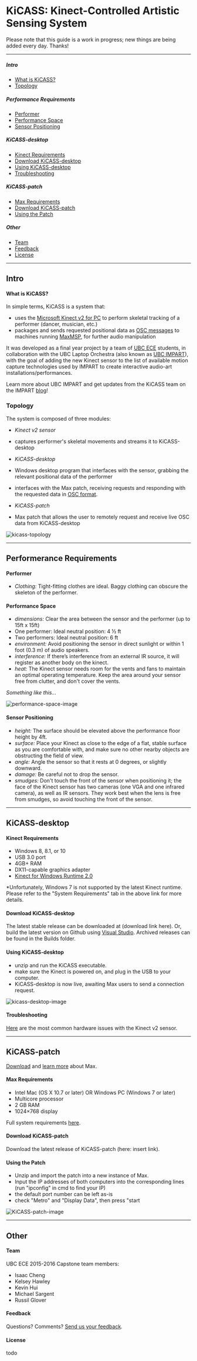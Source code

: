 # KiCASS: Kinect-Controlled Artistic Sensing System


Please note that this guide is a work in progress; new things are being added every day. Thanks!

---

##### Intro

- [What is KiCASS?](#what-is-kicass)
- [Topology](#topology)

##### Performance Requirements

- [Performer](#performer)
- [Performance Space](#performance-space)
- [Sensor Positioning](#sensor-positioning)

##### KiCASS-desktop

- [Kinect Requirements](#kinect-requirements)
- [Download KiCASS-desktop](#download-kicass-desktop)
- [Using KiCASS-desktop](#using-kicass-desktop)
- [Troubleshooting](#troubleshooting)

##### KiCASS-patch

- [Max Requirements](#max-requirements)
- [Download KiCASS-patch](#download-kicass-patch)
- [Using the Patch](#using-the-patch)

##### Other

- [Team](#team)
- [Feedback](#feedback)
- [License](#license)

---

## Intro
#### What is KiCASS?
In simple terms, KiCASS is a system that:

- uses the [Microsoft Kinect v2 for PC](http://dev.windows.com/en-us/kinect/develop) to perform skeletal tracking of a performer (dancer, musician, etc.)
- packages and sends requested positional data as [OSC messages](http://archive.cnmat.berkeley.edu/OpenSoundControl/) to machines running [MaxMSP](https://cycling74.com/products/max/), for further audio manipulation

It was developed as a final year project by a team of [UBC ECE](http://www.ece.ubc.ca) students, in collaboration with the UBC Laptop Orchestra (also known as [UBC IMPART](http://www.ubcimpart.wordpress.com)), with the goal of adding the new Kinect sensor to the list of available motion capture technologies used by IMPART to create interactive audio-art installations/performances.

Learn more about UBC IMPART and get updates from the KiCASS team on the IMPART [blog](http://www.ubcimpart.wordpress.com)!

### Topology
The system is composed of three modules:

- *Kinect v2 sensor*
 - captures performer's skeletal movements and streams it to KiCASS-desktop

- *KiCASS-desktop*
 - Windows desktop program that interfaces with the sensor, grabbing the relevant positional data of the performer
 - interfaces with the Max patch, receiving requests and responding with the requested data in [OSC format](http://archive.cnmat.berkeley.edu/OpenSoundControl/).

- *KiCASS-patch*
 - Max patch that allows the user to remotely request and receive live OSC data from KiCASS-desktop

![kicass-topology](http://i.imgur.com/ISos9bh.png)

---

## Performerance Requirements
#### Performer

- *Clothing:* Tight-fitting clothes are ideal. Baggy clothing can obscure the skeleton of the performer.

#### Performance Space

- *dimensions:* Clear the area between the sensor and the performer (up to 15ft x 15ft)
- One performer: Ideal neutral position: 4 ½ ft
- Two performers: Ideal neutral position: 6 ft
- *environment:* Avoid positioning the sensor in direct sunlight or within 1 foot (0.3 m) of audio speakers.
- *interference:* If there’s interference from an external IR source, it will register as another body on the kinect.
- *heat:* The Kinect sensor needs room for the vents and fans to maintain an optimal operating temperature. Keep the area around your sensor free from clutter, and don't cover the vents.

*Something like this...*

![performance-space-image](http://i.imgur.com/sDJrKca.png)

#### Sensor Positioning

- *height:* The surface should be elevated above the performance floor height by 4ft.
- *surface:* Place your Kinect as close to the edge of a flat, stable surface as you are comfortable with, and make sure no other nearby objects are obstructing the field of view.
- *angle:* Angle the sensor so that it rests at 0 degrees, or slightly downward.
- *damage:* Be careful not to drop the sensor.
- *smudges:* Don't touch the front of the sensor when positioning it; the face of the Kinect sensor has two cameras (one VGA and one infrared camera), as well as IR sensors. They work best when the lens is free from smudges, so avoid touching the front of the sensor.

---

## KiCASS-desktop

#### Kinect Requirements

- Windows 8, 8.1, or 10
- USB 3.0 port
- 4GB+ RAM
- DX11-capable graphics adapter
- [Kinect for Windows Runtime 2.0](https://www.microsoft.com/en-ca/download/details.aspx?id=44559)

*Unfortunately, Windows 7 is not supported by the latest Kinect runtime. Please refer to the "System Requirements" tab in the above link for more details.

#### Download KiCASS-desktop

The latest stable release can be downloaded at (download link here). Or, build the latest version on Github using [Visual Studio](https://www.visualstudio.com/products/visual-studio-community-vs). Archived releases can be found in the Builds folder.

#### Using KiCASS-desktop

- unzip and run the KiCASS executable.
- make sure the Kinect is powered on, and plug in the USB to your computer.
- KiCASS-desktop is now live, awaiting Max users to send a connection request.

![kicass-desktop-image](http://i.imgur.com/MsWsYDn.png)

#### Troubleshooting

[Here](https://support.xbox.com/en-US/xbox-on-windows/accessories/kinect-for-windows-v2-known-issues) are the most common hardware issues with the Kinect v2 sensor.

---

## KiCASS-patch

[Download](https://cycling74.com/products/max/) and [learn more](https://cycling74.com/wiki/index.php?title=Main_Page) about Max.

#### Max Requirements 

- Intel Mac (OS X 10.7 or later) OR Windows PC (Windows 7 or later)
- Multicore processor
- 2 GB RAM
- 1024×768 display

Full system requirements [here](https://cycling74.com/downloads/sys-reqs/#.Vp3eM1lyzR8).

#### Download KiCASS-patch

Download the latest release of KiCASS-patch (here: insert link).

#### Using the Patch

- Unzip and import the patch into a new instance of Max. 
- Input the IP addresses of both computers into the corresponding lines (run "ipconfig" in cmd to find your IP)
- the default port number can be left as-is
- check "Metro" and "Display Data", then press "start

![KiCASS-patch-image](http://i.imgur.com/Tm1Q3uz.png)

---

## Other

#### Team

UBC ECE 2015-2016 Capstone team members:

- Isaac Cheng
- Kelsey Hawley
- Kevin Hui
- Michael Sargent
- Russil Glover

#### Feedback

Questions? Comments? [Send us your feedback](https://docs.google.com/forms/d/1tdtCNqIar6QnxPKrEYW6vaafCXlBPwTBE7qGl9ej7ow/viewform).

#### License

todo